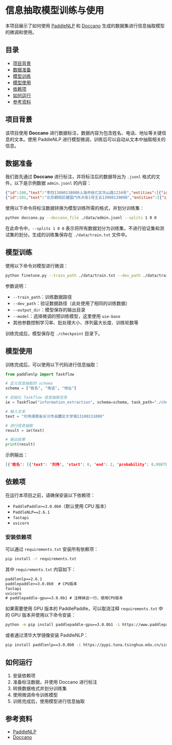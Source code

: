 # 信息抽取模型训练与使用

本项目展示了如何使用 [PaddleNLP](https://github.com/PaddlePaddle/PaddleNLP) 和 [Doccano](https://github.com/doccano/doccano) 生成的数据集进行信息抽取模型的微调和使用。

## 目录
- [项目背景](#项目背景)
- [数据准备](#数据准备)
- [模型训练](#模型训练)
- [模型使用](#模型使用)
- [依赖项](#依赖项)
- [如何运行](#如何运行)
- [参考资料](#参考资料)

## 项目背景

该项目使用 **Doccano** 进行数据标注，数据内容为包含姓名、电话、地址等关键信息的文本。使用 PaddleNLP 进行模型微调，训练后可以自动从文本中抽取相关的信息。

## 数据准备

我们首先通过 **Doccano** 进行标注，并将标注后的数据导出为 `.jsonl` 格式的文件。以下是示例数据 `admin.jsonl` 的内容：

```json
{"id":100,"text":"李四13800138000上海市徐汇区华山路1234号","entities":[{"id":273,"label":"姓名","start_offset":0,"end_offset":2},{"id":274,"label":"电话","start_offset":2,"end_offset":13},{"id":275,"label":"地址","start_offset":13,"end_offset":27}]}
{"id":101,"text":"北京朝阳区建国门外大街1号王五13900139000","entities":[{"id":270,"label":"地址","start_offset":0,"end_offset":13},{"id":271,"label":"姓名","start_offset":13,"end_offset":15},{"id":272,"label":"电话","start_offset":15,"end_offset":26}]}
```

使用以下命令将标注数据转换为模型训练所需的格式，并划分训练集：

```bash
python doccano.py --doccano_file ./data/admin.jsonl --splits 1 0 0
```

在此命令中，`--splits 1 0 0` 表示将所有数据划分为训练集，不进行验证集和测试集的划分。生成的训练集保存在 `./data/train.txt` 文件中。

## 模型训练

使用以下命令对模型进行微调：

```bash
python finetune.py --train_path ./data/train.txt --dev_path ./data/train.txt --output_dir ./checkpoint --model uie-base --learning_rate 1e-5 --batch_size 16 --max_seq_len 512 --num_train_epochs 10 --seed 1000 --logging_steps 10 --eval_steps 10 --device gpu --do_train --overwrite_output_dir
```

参数说明：
- `--train_path`：训练数据路径
- `--dev_path`：验证数据路径（此处使用了相同的训练数据）
- `--output_dir`：模型保存的输出目录
- `--model`：选择微调的预训练模型，这里使用 `uie-base`
- 其他参数控制学习率、批处理大小、序列最大长度、训练轮数等

训练完成后，模型保存在 `./checkpoint` 目录下。

## 模型使用

训练完成后，可以使用以下代码进行信息抽取：

```python
from paddlenlp import Taskflow

# 定义信息抽取的 schema
schema = ["姓名", "电话", "地址"]

# 初始化 Taskflow 信息抽取任务
ie = Taskflow("information_extraction", schema=schema, task_path="./checkpoint")

# 输入文本
text = "刘伟湖南省长沙市岳麓区大学城13100131000"

# 进行信息抽取
result = ie(text)

# 输出结果
print(result)
```

示例输出：

```json
[{'姓名': [{'text': '刘伟', 'start': 0, 'end': 2, 'probability': 0.9987926472810216}], '电话': [{'text': '13100131000', 'start': 14, 'end': 25, 'probability': 0.9987934178943618}], '地址': [{'text': '湖南省长沙市岳麓区大学城', 'start': 2, 'end': 14, 'probability': 0.9718121332126302}]}]
```

## 依赖项

在运行本项目之前，请确保安装以下依赖项：

- `PaddlePaddle>=3.0.0b0`（默认使用 CPU 版本）
- `PaddleNLP==2.6.1`
- `fastapi`
- `uvicorn`

### 安装依赖项

可以通过 `requirements.txt` 安装所有依赖项：

```bash
pip install -r requirements.txt
```

其中 `requirements.txt` 内容如下：

```txt
paddlenlp==2.6.1
paddlepaddle>=3.0.0b0  # CPU版本
fastapi
uvicorn
# paddlepaddle-gpu==3.0.0b1 # 注释掉这一行，使用CPU版本
```

如果需要使用 GPU 版本的 PaddlePaddle，可以取消注释 `requirements.txt` 中的 GPU 版本并使用以下命令安装：

```bash
python -m pip install paddlepaddle-gpu==3.0.0b1 -i https://www.paddlepaddle.org.cn/packages/stable/cu123/
```

或者通过清华大学镜像安装 PaddleNLP：

```bash
pip install paddlenlp==3.0.0b0 -i https://pypi.tuna.tsinghua.edu.cn/simple
```

## 如何运行

1. 安装依赖项
2. 准备标注数据，并使用 Doccano 进行标注
3. 转换数据格式并划分训练集
4. 使用微调命令训练模型
5. 训练完成后，使用模型进行信息抽取

## 参考资料

- [PaddleNLP](https://github.com/PaddlePaddle/PaddleNLP)
- [Doccano](https://github.com/doccano/doccano)

